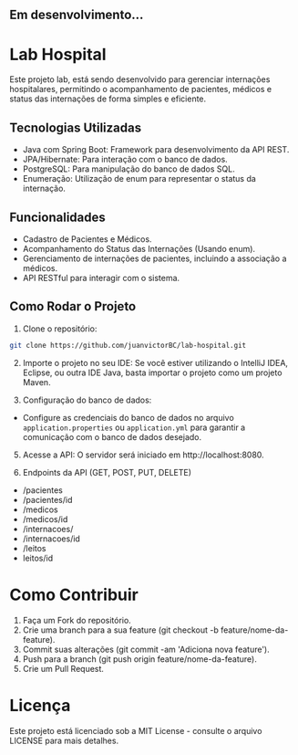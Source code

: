 ## Em desenvolvimento...

# Lab Hospital
Este projeto lab, está sendo desenvolvido para gerenciar internações hospitalares, permitindo o acompanhamento de pacientes, médicos e status das internações de forma simples e eficiente.

## Tecnologias Utilizadas

- Java com Spring Boot: Framework para desenvolvimento da API REST.
- JPA/Hibernate: Para interação com o banco de dados.
- PostgreSQL: Para manipulação do banco de dados SQL.
- Enumeração: Utilização de enum para representar o status da internação.

## Funcionalidades

- Cadastro de Pacientes e Médicos.
- Acompanhamento do Status das Internações (Usando enum).
- Gerenciamento de internações de pacientes, incluindo a associação a médicos.
- API RESTful para interagir com o sistema.


## Como Rodar o Projeto
1. Clone o repositório:
  
```bash
git clone https://github.com/juanvictorBC/lab-hospital.git
```

2. Importe o projeto no seu IDE: Se você estiver utilizando o IntelliJ IDEA, Eclipse, ou outra IDE Java, basta importar o projeto como um projeto Maven.

3. Configuração do banco de dados:

- Configure as credenciais do banco de dados no arquivo `application.properties` ou `application.yml` para garantir a comunicação com o banco de dados desejado.

5. Acesse a API: O servidor será iniciado em http://localhost:8080.

6. Endpoints da API (GET, POST, PUT, DELETE)
- /pacientes
- /pacientes/id
- /medicos
- /medicos/id
- /internacoes/
- /internacoes/id
- /leitos
- leitos/id

# Como Contribuir

1. Faça um Fork do repositório.
2. Crie uma branch para a sua feature (git checkout -b feature/nome-da-feature).
3. Commit suas alterações (git commit -am 'Adiciona nova feature').
4. Push para a branch (git push origin feature/nome-da-feature).
5. Crie um Pull Request.

# Licença
Este projeto está licenciado sob a MIT License - consulte o arquivo LICENSE para mais detalhes.


